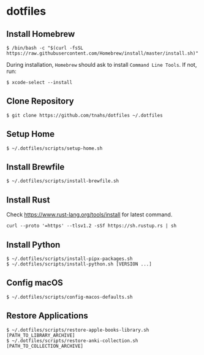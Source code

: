 # dotfiles

## Install Homebrew

```console
$ /bin/bash -c "$(curl -fsSL https://raw.githubusercontent.com/Homebrew/install/master/install.sh)"
```

During installation, `Homebrew` should ask to install `Command Line Tools`. If not, run:

```console
$ xcode-select --install
```

## Clone Repository

```console
$ git clone https://github.com/tnahs/dotfiles ~/.dotfiles
```

## Setup Home

```console
$ ~/.dotfiles/scripts/setup-home.sh
```

## Install Brewfile

```console
$ ~/.dotfiles/scripts/install-brewfile.sh
```

## Install Rust

Check <https://www.rust-lang.org/tools/install> for latest command.

```console
curl --proto '=https' --tlsv1.2 -sSf https://sh.rustup.rs | sh
```

## Install Python

``` console
$ ~/.dotfiles/scripts/install-pipx-packages.sh
$ ~/.dotfiles/scripts/install-python.sh [VERSION ...]
```

## Config macOS

```console
$ ~/.dotfiles/scripts/config-macos-defaults.sh
```

## Restore Applications

```console
$ ~/.dotfiles/scripts/restore-apple-books-library.sh [PATH_TO_LIBRARY_ARCHIVE]
$ ~/.dotfiles/scripts/restore-anki-collection.sh [PATH_TO_COLLECTION_ARCHIVE]
```
